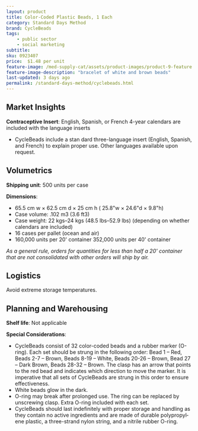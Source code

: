 ```yaml
---
layout: product
title: Color-Coded Plastic Beads, 1 Each
category: Standard Days Method
brand: CycleBeads
tags: 
    - public sector
    - social marketing
subtitle: 
sku: 0923407
price:  $1.48 per unit
feature-image: /med-supply-cat/assets/product-images/product-9-feature.png
feature-image-description: "bracelet of white and brown beads"
last-updated: 3 days ago
permalink: /standard-days-method/cyclebeads.html
---
```

## Market Insights

**Contraceptive Insert**: English, Spanish, or French 4-year calendars are included with the language inserts

- CycleBeads include a stan­ dard three-language insert (English, Spanish, and French) to explain proper use. Other languages available upon request.

## Volumetrics

**Shipping unit**: 500 units per case

**Dimensions**:

- 65.5 cm w × 62.5 cm d × 25 cm h ( 25.8"w × 24.6"d × 9.8"h)
- Case volume: .102 m3 (3.6 ft3)
- Case weight: 22 kgs–24 kgs (48.5 lbs–52.9 lbs)
    (depending on whether calendars are included)
- 16 cases per pallet (ocean and air)
- 160,000 units per 20' container 352,000 units per 40' container

*As a general rule, orders for quantities for less than half a 20' container that are not consolidated with other orders will ship by air.*

## Logistics

Avoid extreme storage temperatures.

## Planning and Warehousing 

**Shelf life**: Not applicable

**Special Considerations**:

- CycleBeads consist of 32 color-coded beads and a rubber marker (O-ring). Each set should be strung in the following order: Bead 1 – Red, Beads 2-7 – Brown, Beads 8-19 – White, Beads 20-26 – Brown, Bead 27 – Dark Brown, Beads 28-32 – Brown. The clasp has an arrow that points to the red bead and indicates which direction to move the marker. It is imperative that all sets of CycleBeads are strung in this order to ensure effectiveness.
- White beads glow in the dark.
- O-ring may break after prolonged use. The ring can be replaced by unscrewing clasp. Extra O-ring included with each set.
- CycleBeads should last indefinitely with proper storage and handling as they contain no active ingredients and are made of durable polypropyl­ ene plastic, a three-strand nylon string, and a nitrile rubber O-ring.